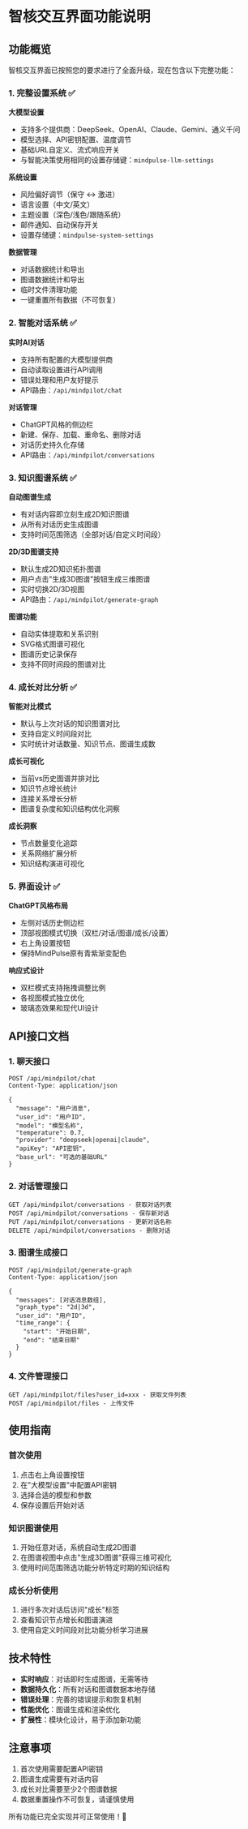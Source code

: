 # 智核交互界面功能说明

## 功能概览

智核交互界面已按照您的要求进行了全面升级，现在包含以下完整功能：

### 1. 完整设置系统 ✅

**大模型设置**
- 支持多个提供商：DeepSeek、OpenAI、Claude、Gemini、通义千问
- 模型选择、API密钥配置、温度调节
- 基础URL自定义、流式响应开关
- 与智能决策使用相同的设置存储键：`mindpulse-llm-settings`

**系统设置**
- 风险偏好调节（保守 ↔ 激进）
- 语言设置（中文/英文）
- 主题设置（深色/浅色/跟随系统）
- 邮件通知、自动保存开关
- 设置存储键：`mindpulse-system-settings`

**数据管理**
- 对话数据统计和导出
- 图谱数据统计和导出
- 临时文件清理功能
- 一键重置所有数据（不可恢复）

### 2. 智能对话系统 ✅

**实时AI对话**
- 支持所有配置的大模型提供商
- 自动读取设置进行API调用
- 错误处理和用户友好提示
- API路由：`/api/mindpilot/chat`

**对话管理**
- ChatGPT风格的侧边栏
- 新建、保存、加载、重命名、删除对话
- 对话历史持久化存储
- API路由：`/api/mindpilot/conversations`

### 3. 知识图谱系统 ✅

**自动图谱生成**
- 有对话内容即立刻生成2D知识图谱
- 从所有对话历史生成图谱
- 支持时间范围筛选（全部对话/自定义时间段）

**2D/3D图谱支持**
- 默认生成2D知识拓扑图谱
- 用户点击"生成3D图谱"按钮生成三维图谱
- 实时切换2D/3D视图
- API路由：`/api/mindpilot/generate-graph`

**图谱功能**
- 自动实体提取和关系识别
- SVG格式图谱可视化
- 图谱历史记录保存
- 支持不同时间段的图谱对比

### 4. 成长对比分析 ✅

**智能对比模式**
- 默认与上次对话的知识图谱对比
- 支持自定义时间段对比
- 实时统计对话数量、知识节点、图谱生成数

**成长可视化**
- 当前vs历史图谱并排对比
- 知识节点增长统计
- 连接关系增长分析
- 图谱复杂度和知识结构优化洞察

**成长洞察**
- 节点数量变化追踪
- 关系网络扩展分析
- 知识结构演进可视化

### 5. 界面设计 ✅

**ChatGPT风格布局**
- 左侧对话历史侧边栏
- 顶部视图模式切换（双栏/对话/图谱/成长/设置）
- 右上角设置按钮
- 保持MindPulse原有青紫渐变配色

**响应式设计**
- 双栏模式支持拖拽调整比例
- 各视图模式独立优化
- 玻璃态效果和现代UI设计

## API接口文档

### 1. 聊天接口
```
POST /api/mindpilot/chat
Content-Type: application/json

{
  "message": "用户消息",
  "user_id": "用户ID",
  "model": "模型名称",
  "temperature": 0.7,
  "provider": "deepseek|openai|claude",
  "apiKey": "API密钥",
  "base_url": "可选的基础URL"
}
```

### 2. 对话管理接口
```
GET /api/mindpilot/conversations - 获取对话列表
POST /api/mindpilot/conversations - 保存新对话
PUT /api/mindpilot/conversations - 更新对话名称
DELETE /api/mindpilot/conversations - 删除对话
```

### 3. 图谱生成接口
```
POST /api/mindpilot/generate-graph
Content-Type: application/json

{
  "messages": [对话消息数组],
  "graph_type": "2d|3d",
  "user_id": "用户ID",
  "time_range": {
    "start": "开始日期",
    "end": "结束日期"
  }
}
```

### 4. 文件管理接口
```
GET /api/mindpilot/files?user_id=xxx - 获取文件列表
POST /api/mindpilot/files - 上传文件
```

## 使用指南

### 首次使用
1. 点击右上角设置按钮
2. 在"大模型设置"中配置API密钥
3. 选择合适的模型和参数
4. 保存设置后开始对话

### 知识图谱使用
1. 开始任意对话，系统自动生成2D图谱
2. 在图谱视图中点击"生成3D图谱"获得三维可视化
3. 使用时间范围筛选功能分析特定时期的知识结构

### 成长分析使用
1. 进行多次对话后访问"成长"标签
2. 查看知识节点增长和图谱演进
3. 使用自定义时间段对比功能分析学习进展

## 技术特性

- **实时响应**：对话即时生成图谱，无需等待
- **数据持久化**：所有对话和图谱数据本地存储
- **错误处理**：完善的错误提示和恢复机制
- **性能优化**：图谱生成和渲染优化
- **扩展性**：模块化设计，易于添加新功能

## 注意事项

1. 首次使用需要配置API密钥
2. 图谱生成需要有对话内容
3. 成长对比需要至少2个图谱数据
4. 数据重置操作不可恢复，请谨慎使用

所有功能已完全实现并可正常使用！🎉 